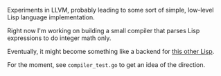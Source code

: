 Experiments in LLVM, probably leading to some sort of simple,
low-level Lisp language implementation.

Right now I'm working on building a small compiler that parses
Lisp expressions to do integer math only.

Eventually, it might become something like a backend for [this other
Lisp](https://github.com/eigenhombre/l1/).

For the moment, see `compiler_test.go` to get an idea of the direction.